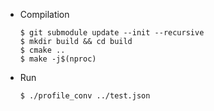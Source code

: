 - Compilation
  ```shell
  $ git submodule update --init --recursive
  $ mkdir build && cd build
  $ cmake ..
  $ make -j$(nproc)
  ```
- Run
  ```shell
  $ ./profile_conv ../test.json
  ```